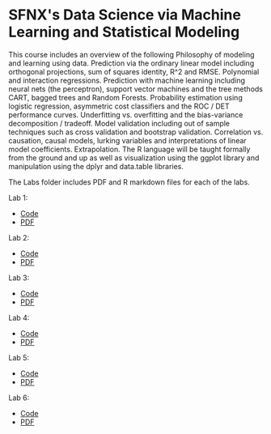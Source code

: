 # SFNX's Data Science via Machine Learning and Statistical Modeling

This course includes an overview of the following
Philosophy of modeling and learning using data. Prediction via the ordinary linear model including orthogonal projections, sum of squares identity, R^2 and RMSE. Polynomial and interaction regressions. Prediction with machine learning including neural nets (the perceptron), support vector machines and the tree methods CART, bagged trees and Random Forests. Probability estimation using logistic regression, asymmetric cost classifiers and the ROC / DET performance curves. Underfitting vs. overfitting and the bias-variance decomposition / tradeoff. Model validation including out of sample techniques such as cross validation and bootstrap validation. Correlation vs. causation, causal models, lurking variables and interpretations of linear model coefficients. Extrapolation. The R language will be taught formally from the ground and up as well as visualization using the ggplot library and manipulation using the dplyr and data.table libraries.

The Labs folder includes PDF and R markdown files for each of the labs.

Lab 1:
- [Code](https://github.com/sfnxboy/Data-Science-via-ML-and-SM-342/blob/main/Labs/lab01AmirElTabakh.rmd)
- [PDF](https://github.com/sfnxboy/Data-Science-via-ML-and-SM-342/blob/main/Labs/lab01AmirElTabakh.pdf)

Lab 2:
- [Code](https://github.com/sfnxboy/Data-Science-via-ML-and-SM-342/blob/main/Labs/lab02AmirElTabakh.Rmd)
- [PDF](https://github.com/sfnxboy/Data-Science-via-ML-and-SM-342/blob/main/Labs/342%20Lab2.pdf)

Lab 3:
- [Code](https://github.com/sfnxboy/Data-Science-via-ML-and-SM-342/blob/main/Labs/lab03AmirElTabakh.Rmd)
- [PDF](https://github.com/sfnxboy/Data-Science-via-ML-and-SM-342/blob/main/Labs/342_Lab_3.pdf)

Lab 4:
- [Code](https://github.com/sfnxboy/Data-Science-via-ML-and-SM-342/blob/main/Labs/Lab_04_Amir%20ElTabakh.Rmd)
- [PDF](https://github.com/sfnxboy/Data-Science-via-ML-and-SM-342/blob/main/Labs/Lab_04_Amir-ElTabakh.pdf)

Lab 5:
- [Code](https://github.com/sfnxboy/Data-Science-via-ML-and-SM-342/blob/main/Labs/Lab05AmirElTabakh.Rmd)
- [PDF](https://github.com/sfnxboy/Data-Science-via-ML-and-SM-342/blob/main/Labs/Lab05AmirElTabakh.pdf)

Lab 6:
- [Code](https://github.com/sfnxboy/Data-Science-via-ML-and-SM-342/blob/main/Labs/Lab06.Rmd)
- [PDF](https://github.com/sfnxboy/Data-Science-via-ML-and-SM-342/blob/main/Labs/Lab06.pdf)
